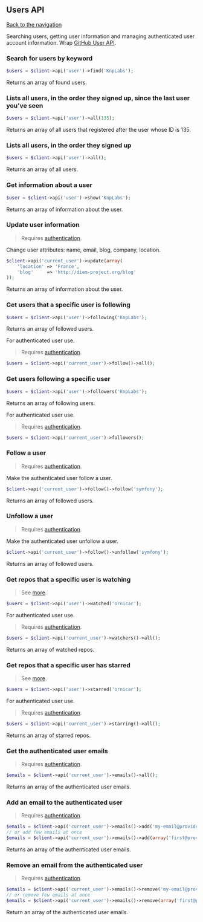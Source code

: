 ## Users API
[Back to the navigation](README.md)

Searching users, getting user information and managing authenticated user account information.
Wrap [GitHub User API](http://developer.github.com/v3/users/).

### Search for users by keyword

```php
$users = $client->api('user')->find('KnpLabs');
```

Returns an array of found users.

### Lists all users, in the order they signed up, since the last user you've seen

```php
$users = $client->api('user')->all(135);
```

Returns an array of all users that registered after the user whose ID is 135.

### Lists all users, in the order they signed up

```php
$users = $client->api('user')->all();
```

Returns an array of all users.

### Get information about a user

```php
$user = $client->api('user')->show('KnpLabs');
```

Returns an array of information about the user.

### Update user information

> Requires [authentication](security.md).

Change user attributes: name, email, blog, company, location.

```php
$client->api('current_user')->update(array(
    'location' => 'France',
    'blog'     => 'http://diem-project.org/blog'
));
```

Returns an array of information about the user.

### Get users that a specific user is following

```php
$users = $client->api('user')->following('KnpLabs');
```

Returns an array of followed users.

For authenticated user use.

> Requires [authentication](security.md).

```php
$users = $client->api('current_user')->follow()->all();
```

### Get users following a specific user

```php
$users = $client->api('user')->followers('KnpLabs');
```

Returns an array of following users.

For authenticated user use.

> Requires [authentication](security.md).

```php
$users = $client->api('current_user')->followers();
```

### Follow a user

> Requires [authentication](security.md).

Make the authenticated user follow a user.

```php
$client->api('current_user')->follow()->follow('symfony');
```

Returns an array of followed users.

### Unfollow a user

> Requires [authentication](security.md).

Make the authenticated user unfollow a user.

```php
$client->api('current_user')->follow()->unfollow('symfony');
```

Returns an array of followed users.

### Get repos that a specific user is watching
> See [more](activity.md).

```php
$users = $client->api('user')->watched('ornicar');
```

For authenticated user use.

> Requires [authentication](security.md).

```php
$users = $client->api('current_user')->watchers()->all();
```

Returns an array of watched repos.

### Get repos that a specific user has starred
> See [more](activity.md).

```php
$users = $client->api('user')->starred('ornicar');
```

For authenticated user use.

> Requires [authentication](security.md).

```php
$users = $client->api('current_user')->starring()->all();
```

Returns an array of starred repos.

### Get the authenticated user emails

> Requires [authentication](security.md).

```php
$emails = $client->api('current_user')->emails()->all();
```

Returns an array of the authenticated user emails.

### Add an email to the authenticated user

> Requires [authentication](security.md).

```php
$emails = $client->api('current_user')->emails()->add('my-email@provider.org');
// or add few emails at once
$emails = $client->api('current_user')->emails()->add(array('first@provider.org', 'second@provider.org'));
```

Returns an array of the authenticated user emails.

### Remove an email from the authenticated user

> Requires [authentication](security.md).

```php
$emails = $client->api('current_user')->emails()->remove('my-email@provider.org');
// or remove few emails at once
$emails = $client->api('current_user')->emails()->remove(array('first@provider.org', 'second@provider.org'));
```

Return an array of the authenticated user emails.
